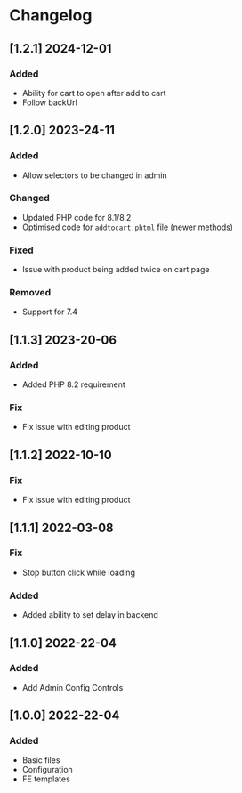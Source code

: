 # Changelog
<!-- Refer to: https://keepachangelog.com/en/1.0.0/ -->

## [1.2.1] 2024-12-01
### Added
- Ability for cart to open after add to cart
- Follow backUrl
## [1.2.0] 2023-24-11
### Added
- Allow selectors to be changed in admin
### Changed
- Updated PHP code for 8.1/8.2
- Optimised code for `addtocart.phtml` file (newer methods)
### Fixed
- Issue with product being added twice on cart page
### Removed
- Support for 7.4

## [1.1.3] 2023-20-06
### Added
- Added PHP 8.2 requirement
### Fix
- Fix issue with editing product

## [1.1.2] 2022-10-10
### Fix
- Fix issue with editing product

## [1.1.1] 2022-03-08
### Fix
- Stop button click while loading
### Added
- Added ability to set delay in backend

## [1.1.0] 2022-22-04
### Added
- Add Admin Config Controls

## [1.0.0] 2022-22-04
### Added
- Basic files
- Configuration
- FE templates

